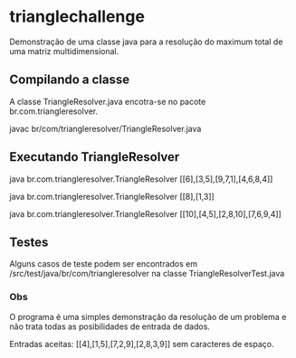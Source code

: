 # trianglechallenge
Demonstração de uma classe java para a resolução do maximum total de uma matriz multidimensional.

## Compilando a classe
A classe TriangleResolver.java encotra-se no pacote br.com.triangleresolver.

javac br/com/triangleresolver/TriangleResolver.java

## Executando TriangleResolver

java br.com.triangleresolver.TriangleResolver [[6],[3,5],[9,7,1],[4,6,8,4]]

java br.com.triangleresolver.TriangleResolver [[8],[1,3]]

java br.com.triangleresolver.TriangleResolver [[10],[4,5],[2,8,10],[7,6,9,4]]

## Testes
Alguns casos de teste podem ser encontrados em /src/test/java/br/com/triangleresolver na classe TriangleResolverTest.java

### Obs
O programa é uma simples demonstração da resolução de um problema e não trata todas as posibilidades de entrada de dados.

Entradas aceitas: [[4],[1,5],[7,2,9],[2,8,3,9]]
sem caracteres de espaço.